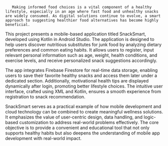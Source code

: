        Making informed food choices is a vital component of a healthy lifestyle, especially in an age where fast food and unhealthy snacks are widely consumed. As digital solutions continue to evolve, a smart approach to suggesting healthier food alternatives has become highly beneficial. 

This project presents a mobile-based application titled SnackSmart, developed using Kotlin in
Android Studio. The application is designed to help users discover nutritious substitutes for junk
food by analyzing dietary preferences and common eating habits. It allows users to register, input
relevant personal information such as age, weight, health conditions, and exercise levels, and
receive personalized snack suggestions accordingly.

The app integrates Firebase Firestore for real-time data storage, enabling users to save their
favorite healthy snacks and access them later under a dedicated section. Additionally, motivational
health tips are displayed dynamically after login, promoting better lifestyle choices. The intuitive
user interface, crafted using XML and Kotlin, ensures a smooth experience from registration to snack
recommendation.

SnackSmart serves as a practical example of how mobile development and cloud technology can be
combined to create meaningful wellness solutions. It emphasizes the value of user-centric design,
data handling, and logic-based customization to address real-world problems effectively.
The core objective is to provide a convenient and educational tool that not only supports healthy
habits but also deepens the understanding of mobile app development with real-world impact. 
